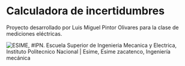 # Calculadora de incertidumbres

Proyecto desarrollado por Luis Miguel Pintor Olivares para la clase de mediciones eléctricas.

![ESIME, #IPN. Escuela Superior de Ingenieria Mecanica y Electrica, Instituto  Politecnico Nacional | Esime, Esime zacatenco, Ingeniería mecánica](https://i.pinimg.com/originals/81/e5/3e/81e53e0b5241325554ab2004a0afce7e.jpg)

